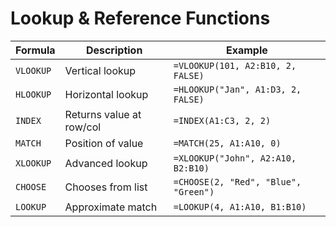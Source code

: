 # Lookup & Reference Functions

| Formula   | Description              | Example                              |
| --------- | ------------------------ | ------------------------------------ |
| `VLOOKUP` | Vertical lookup          | `=VLOOKUP(101, A2:B10, 2, FALSE)`    |
| `HLOOKUP` | Horizontal lookup        | `=HLOOKUP("Jan", A1:D3, 2, FALSE)`   |
| `INDEX`   | Returns value at row/col | `=INDEX(A1:C3, 2, 2)`                |
| `MATCH`   | Position of value        | `=MATCH(25, A1:A10, 0)`              |
| `XLOOKUP` | Advanced lookup          | `=XLOOKUP("John", A2:A10, B2:B10)`   |
| `CHOOSE`  | Chooses from list        | `=CHOOSE(2, "Red", "Blue", "Green")` |
| `LOOKUP`  | Approximate match        | `=LOOKUP(4, A1:A10, B1:B10)`         |
